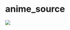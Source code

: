 # anime_source
<img src="https://camo.githubusercontent.com/d19fffb99c26b17330b3951615a6097628acad701668db2de7370b76e43db507/68747470733a2f2f74656c656772612e70682f66696c652f6265346235663833643662626134633637303135642e706e67"
altr="anime_source" border="0">
